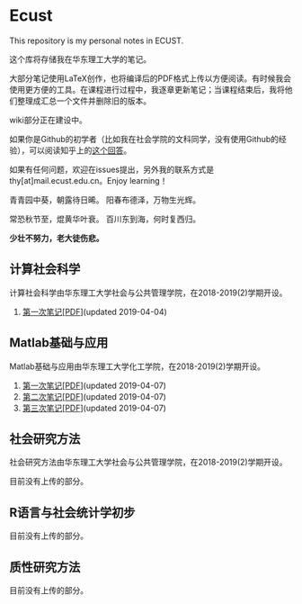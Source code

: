 # Ecust
This repository is my personal notes in ECUST.

这个库将存储我在华东理工大学的笔记。

大部分笔记使用LaTeX创作，也将编译后的PDF格式上传以方便阅读。有时候我会使用更方便的工具。在课程进行过程中，我逐章更新笔记；当课程结束后，我将他们整理成汇总一个文件并删除旧的版本。

wiki部分正在建设中。

如果你是Github的初学者（比如我在社会学院的文科同学，没有使用Github的经验），可以阅读知乎上的[这个回答](https://www.zhihu.com/question/20070065/answer/79557687)。

如果有任何问题，欢迎在issues提出，另外我的联系方式是thy\[at\]mail.ecust.edu.cn。Enjoy learning！

青青园中葵，朝露待日晞。
阳春布德泽，万物生光辉。


常恐秋节至，焜黄华叶衰。
百川东到海，何时复西归。

**少壮不努力，老大徒伤悲。**

## 计算社会科学

计算社会科学由华东理工大学社会与公共管理学院，在2018-2019(2)学期开设。

1. [第一次笔记](https://github.com/thyecust/Ecust/wiki/CSSN01)[\[PDF\]](https://thyecust.github.io/Ecust/CSocialScience_notes/cssn01.pdf)(updated 2019-04-04)

## Matlab基础与应用

Matlab基础与应用由华东理工大学化工学院，在2018-2019(2)学期开设。

1. [第一次笔记](https://thyecust.github.io/Ecust/MATLAB_basic_notes/mln01.html)[\[PDF\]](https://thyecust.github.io/Ecust/MATLAB_basic_notes/mln01.pdf)(updated 2019-04-07)
2. [第二次笔记](https://thyecust.github.io/Ecust/MATLAB_basic_notes/mln02.html)[\[PDF\]](https://thyecust.github.io/Ecust/MATLAB_basic_notes/mln02.pdf)(updated 2019-04-07)
3. [第三次笔记](https://thyecust.github.io/Ecust/MATLAB_basic_notes/mln03.html)[\[PDF\]](https://thyecust.github.io/Ecust/MATLAB_basic_notes/mln03.pdf)(updated 2019-04-07)

## 社会研究方法

社会研究方法由华东理工大学社会与公共管理学院，在2018-2019(2)学期开设。

目前没有上传的部分。
## R语言与社会统计学初步
目前没有上传的部分。
## 质性研究方法
目前没有上传的部分。
